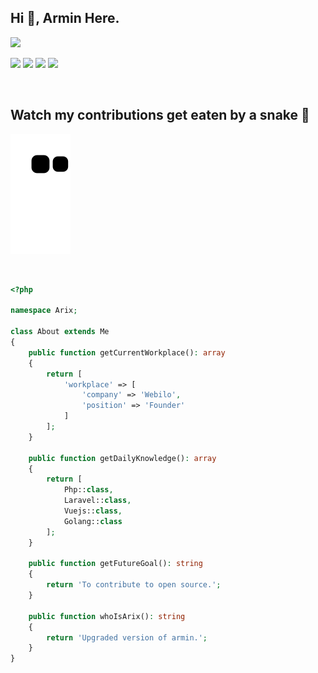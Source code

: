 ## Hi 👋, Armin Here. 
<img  src="data/borderseperator.gif">

[<img src="https://img.shields.io/badge/linkedin-%230077B5.svg?&style=for-the-badge&logo=linkedin&logoColor=white" />](https://www.linkedin.com/in/#/) [<img src="https://img.shields.io/badge/twitter-%231DA1F2.svg?&style=for-the-badge&logo=twitter&logoColor=white" />](https://twitter.com/#) [<img src = "https://img.shields.io/badge/instagram-%23E4405F.svg?&style=for-the-badge&logo=instagram&logoColor=white">](https://www.instagram.com/armin1c/) [<img src="https://img.shields.io/badge/gmail-%23EE0000.svg?&style=for-the-badge&logo=gmail&logoColor=white">](mailto:arixologist@gmail.com) 

<br/>
</p>

## Watch my contributions get eaten by a snake 🐍
![snake gif](https://github.com/abhishek-choudharys/abhishek-choudharys/blob/output/github-contribution-grid-snake.svg)

</br>

```php
<?php

namespace Arix;

class About extends Me
{
    public function getCurrentWorkplace(): array
    {
        return [
            'workplace' => [
                'company' => 'Webilo',
                'position' => 'Founder'         
            ]
        ];
    }

    public function getDailyKnowledge(): array
    {
        return [
            Php::class,
            Laravel::class,
            Vuejs::class,
            Golang::class
        ];
    }

    public function getFutureGoal(): string
    {
        return 'To contribute to open source.';
    }

    public function whoIsArix(): string
    {
        return 'Upgraded version of armin.';
    }
}
```
